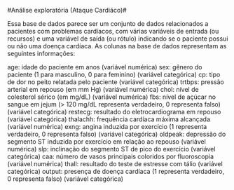 #Análise exploratória (Ataque Cardiáco)#

Essa base de dados parece ser um conjunto de dados relacionados a pacientes com problemas cardíacos, com várias variáveis ​​de entrada (ou recursos) e uma variável de saída (ou rótulo) indicando se o paciente possui ou não uma doença cardíaca. As colunas na base de dados representam as seguintes informações:

age: idade do paciente em anos (variável numérica) 
sex: gênero do paciente (1 para masculino, 0 para feminino) (variável categórica) 
cp: tipo de dor no peito relatada pelo paciente (variável categórica) 
trtbps: pressão arterial em repouso (em mm Hg) (variável numérica) 
chol: nível de colesterol sérico (em mg/dL) (variável numérica) 
fbs: nível de açúcar no sangue em jejum (> 120 mg/dL representa verdadeiro, 0 representa falso) (variável categórica) 
restecg: resultado do eletrocardiograma em repouso (variável categórica) 
thalachh: frequência cardíaca máxima alcançada (variável numérica) 
exng: angina induzida por exercício (1 representa verdadeiro, 0 representa falso) (variável categórica) 
oldpeak: depressão do segmento ST induzida por exercício em relação ao repouso (variável numérica) 
slp: inclinação do segmento ST de pico do exercício (variável categórica) 
caa: número de vasos principais coloridos por fluoroscopia (variável numérica) 
thall: resultado do teste de estresse com tálio (variável categórica) 
output: presença de doença cardíaca (1 representa verdadeiro, 0 representa falso) (variável categórica)
